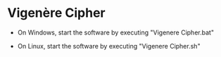 # Vigenère Cipher

- On Windows, start the software by executing "Vigenere Cipher.bat"

- On Linux, start the software by executing "Vigenere Cipher.sh"